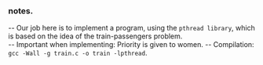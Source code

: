 ### notes.

-- Our job here is to implement a program, using the `pthread library`, which is based on the idea of the train-passengers problem.\
-- Important when implementing: Priority is given to women.
-- Compilation: `gcc -Wall -g train.c -o train -lpthread`.

